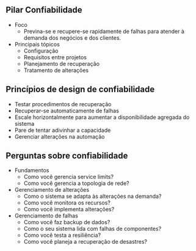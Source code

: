 ## Pilar Confiabilidade

- Foco 
    - Previna-se e recupere-se rapidamente de falhas para atender à demanda dos negócios e dos clientes.
- Principais tópicos
    - Configuração
    - Requisitos entre projetos
    - Planejamento de recuperação
    - Tratamento de alterações

## Princípios de design de confiabilidade

- Testar procedimentos de recuperação
- Recuperar-se automaticamente de falhas
- Escale horizontalmente para aumentar a disponibilidade agregada do sistema
- Pare de tentar adivinhar a capacidade
- Gerenciar alterações na automação

## Perguntas sobre confiabilidade

- Fundamentos 
    - Como você gerencia service limits?
    - Como você gerencia a topologia de rede?
- Gerenciamento de alterações
    - Como o sistema se adapta às alterações na demanda?
    - Como você monitora os recursos?
    - Como você implementa alterações?
- Gerenciamento de falhas
    - Como você faz backup de dados?
    - Como o seu sistema lida com falhas de componentes?
    - Como você testa a resiliência?
    - Como você planeja a recuperação de desastres?

